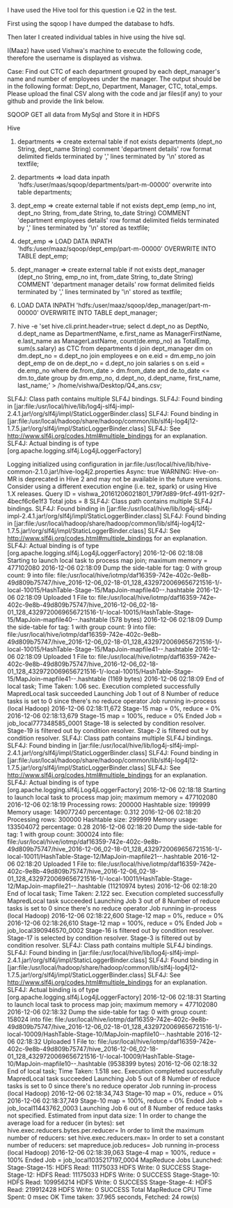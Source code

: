 I have used the Hive tool for this question i.e Q2 in the test.

First using the sqoop I have dumped the database to hdfs.

Then later I created individual tables in hive using the hive sql.

I(Maaz) have used Vishwa's machine to execute the following code, therefore the username is displayed as vishwa.

Case:
Find out CTC of each department grouped by each dept_manager's name and number of employees under the manager. The output should be in the following format: Dept_no, Department, Manager, CTC, total_emps. Please upload the final CSV along with the code and jar files(if any) to your github and provide the link below.

SQOOP
GET all data from MySql and Store it in HDFS

Hive
1. departments => create external table if not exists departments (dept_no String, dept_name String) comment 'department details' row format delimited fields terminated by ',' lines terminated by '\n' stored as textfile;
2. departments => load data inpath 'hdfs:/user/maas/sqoop/departments/part-m-00000' overwrite into table departments;
3. dept_emp => create external table if not exists dept_emp (emp_no int, dept_no String, from_date String, to_date String) COMMENT 'department employees details' row format delimited fields terminated by ',' lines terminated by '\n' stored as textfile;
4. dept_emp => LOAD DATA INPATH 'hdfs:/user/maaz/sqoop/dept_emp/part-m-00000' OVERWRITE INTO TABLE dept_emp;
5. dept_manager => create external table if not exists dept_manager (dept_no String, emp_no int, from_date String, to_date String) COMMENT 'department manager details' row format delimited fields terminated by ',' lines terminated by '\n' stored as textfile;
6. LOAD DATA INPATH 'hdfs:/user/maaz/sqoop/dep_manager/part-m-00000' OVERWRITE INTO TABLE dept_manager;

7. hive -e 'set hive.cli.print.header=true; select d.dept_no as DeptNo, d.dept_name as DepartmentName, e.first_name as ManagerFirstName, e.last_name as ManagerLastName, count(de.emp_no) as TotalEmp, sum(s.salary) as CTC from departments d join dept_manager dm on dm.dept_no = d.dept_no join employees e on e.eid = dm.emp_no join dept_emp de on de.dept_no = d.dept_no join salaries s on s.eid = de.emp_no where de.from_date > dm.from_date and de.to_date <= dm.to_date group by dm.emp_no, d.dept_no, d.dept_name, first_name, last_name;' > /home/vishwa/Desktop/Q4_ans.csv;

SLF4J: Class path contains multiple SLF4J bindings.
SLF4J: Found binding in [jar:file:/usr/local/hive/lib/log4j-slf4j-impl-2.4.1.jar!/org/slf4j/impl/StaticLoggerBinder.class]
SLF4J: Found binding in [jar:file:/usr/local/hadoop/share/hadoop/common/lib/slf4j-log4j12-1.7.5.jar!/org/slf4j/impl/StaticLoggerBinder.class]
SLF4J: See http://www.slf4j.org/codes.html#multiple_bindings for an explanation.
SLF4J: Actual binding is of type [org.apache.logging.slf4j.Log4jLoggerFactory]

Logging initialized using configuration in jar:file:/usr/local/hive/lib/hive-common-2.1.0.jar!/hive-log4j2.properties Async: true
WARNING: Hive-on-MR is deprecated in Hive 2 and may not be available in the future versions. Consider using a different execution engine (i.e. tez, spark) or using Hive 1.X releases.
Query ID = vishwa_20161206021801_179f7d89-9fcf-4911-92f7-4becf6c6e1f3
Total jobs = 8
SLF4J: Class path contains multiple SLF4J bindings.
SLF4J: Found binding in [jar:file:/usr/local/hive/lib/log4j-slf4j-impl-2.4.1.jar!/org/slf4j/impl/StaticLoggerBinder.class]
SLF4J: Found binding in [jar:file:/usr/local/hadoop/share/hadoop/common/lib/slf4j-log4j12-1.7.5.jar!/org/slf4j/impl/StaticLoggerBinder.class]
SLF4J: See http://www.slf4j.org/codes.html#multiple_bindings for an explanation.
SLF4J: Actual binding is of type [org.apache.logging.slf4j.Log4jLoggerFactory]
2016-12-06 02:18:08	Starting to launch local task to process map join;	maximum memory = 477102080
2016-12-06 02:18:09	Dump the side-table for tag: 0 with group count: 9 into file: file:/usr/local/hive/iotmp/daf16359-742e-402c-9e8b-49d809b75747/hive_2016-12-06_02-18-01_128_4329720069656721516-1/-local-10015/HashTable-Stage-15/MapJoin-mapfile40--.hashtable
2016-12-06 02:18:09	Uploaded 1 File to: file:/usr/local/hive/iotmp/daf16359-742e-402c-9e8b-49d809b75747/hive_2016-12-06_02-18-01_128_4329720069656721516-1/-local-10015/HashTable-Stage-15/MapJoin-mapfile40--.hashtable (578 bytes)
2016-12-06 02:18:09	Dump the side-table for tag: 1 with group count: 9 into file: file:/usr/local/hive/iotmp/daf16359-742e-402c-9e8b-49d809b75747/hive_2016-12-06_02-18-01_128_4329720069656721516-1/-local-10015/HashTable-Stage-15/MapJoin-mapfile41--.hashtable
2016-12-06 02:18:09	Uploaded 1 File to: file:/usr/local/hive/iotmp/daf16359-742e-402c-9e8b-49d809b75747/hive_2016-12-06_02-18-01_128_4329720069656721516-1/-local-10015/HashTable-Stage-15/MapJoin-mapfile41--.hashtable (1169 bytes)
2016-12-06 02:18:09	End of local task; Time Taken: 1.06 sec.
Execution completed successfully
MapredLocal task succeeded
Launching Job 1 out of 8
Number of reduce tasks is set to 0 since there's no reduce operator
Job running in-process (local Hadoop)
2016-12-06 02:18:11,672 Stage-15 map = 0%,  reduce = 0%
2016-12-06 02:18:13,679 Stage-15 map = 100%,  reduce = 0%
Ended Job = job_local777348585_0001
Stage-18 is selected by condition resolver.
Stage-19 is filtered out by condition resolver.
Stage-2 is filtered out by condition resolver.
SLF4J: Class path contains multiple SLF4J bindings.
SLF4J: Found binding in [jar:file:/usr/local/hive/lib/log4j-slf4j-impl-2.4.1.jar!/org/slf4j/impl/StaticLoggerBinder.class]
SLF4J: Found binding in [jar:file:/usr/local/hadoop/share/hadoop/common/lib/slf4j-log4j12-1.7.5.jar!/org/slf4j/impl/StaticLoggerBinder.class]
SLF4J: See http://www.slf4j.org/codes.html#multiple_bindings for an explanation.
SLF4J: Actual binding is of type [org.apache.logging.slf4j.Log4jLoggerFactory]
2016-12-06 02:18:18	Starting to launch local task to process map join;	maximum memory = 477102080
2016-12-06 02:18:19	Processing rows:	200000	Hashtable size:	199999	Memory usage:	149077240	percentage:	0.312
2016-12-06 02:18:20	Processing rows:	300000	Hashtable size:	299999	Memory usage:	133504072	percentage:	0.28
2016-12-06 02:18:20	Dump the side-table for tag: 1 with group count: 300024 into file: file:/usr/local/hive/iotmp/daf16359-742e-402c-9e8b-49d809b75747/hive_2016-12-06_02-18-01_128_4329720069656721516-1/-local-10011/HashTable-Stage-12/MapJoin-mapfile21--.hashtable
2016-12-06 02:18:20	Uploaded 1 File to: file:/usr/local/hive/iotmp/daf16359-742e-402c-9e8b-49d809b75747/hive_2016-12-06_02-18-01_128_4329720069656721516-1/-local-10011/HashTable-Stage-12/MapJoin-mapfile21--.hashtable (11210974 bytes)
2016-12-06 02:18:20	End of local task; Time Taken: 2.122 sec.
Execution completed successfully
MapredLocal task succeeded
Launching Job 3 out of 8
Number of reduce tasks is set to 0 since there's no reduce operator
Job running in-process (local Hadoop)
2016-12-06 02:18:22,600 Stage-12 map = 0%,  reduce = 0%
2016-12-06 02:18:26,610 Stage-12 map = 100%,  reduce = 0%
Ended Job = job_local390946570_0002
Stage-16 is filtered out by condition resolver.
Stage-17 is selected by condition resolver.
Stage-3 is filtered out by condition resolver.
SLF4J: Class path contains multiple SLF4J bindings.
SLF4J: Found binding in [jar:file:/usr/local/hive/lib/log4j-slf4j-impl-2.4.1.jar!/org/slf4j/impl/StaticLoggerBinder.class]
SLF4J: Found binding in [jar:file:/usr/local/hadoop/share/hadoop/common/lib/slf4j-log4j12-1.7.5.jar!/org/slf4j/impl/StaticLoggerBinder.class]
SLF4J: See http://www.slf4j.org/codes.html#multiple_bindings for an explanation.
SLF4J: Actual binding is of type [org.apache.logging.slf4j.Log4jLoggerFactory]
2016-12-06 02:18:31	Starting to launch local task to process map join;	maximum memory = 477102080
2016-12-06 02:18:32	Dump the side-table for tag: 0 with group count: 158024 into file: file:/usr/local/hive/iotmp/daf16359-742e-402c-9e8b-49d809b75747/hive_2016-12-06_02-18-01_128_4329720069656721516-1/-local-10009/HashTable-Stage-10/MapJoin-mapfile10--.hashtable
2016-12-06 02:18:32	Uploaded 1 File to: file:/usr/local/hive/iotmp/daf16359-742e-402c-9e8b-49d809b75747/hive_2016-12-06_02-18-01_128_4329720069656721516-1/-local-10009/HashTable-Stage-10/MapJoin-mapfile10--.hashtable (9538399 bytes)
2016-12-06 02:18:32	End of local task; Time Taken: 1.518 sec.
Execution completed successfully
MapredLocal task succeeded
Launching Job 5 out of 8
Number of reduce tasks is set to 0 since there's no reduce operator
Job running in-process (local Hadoop)
2016-12-06 02:18:34,743 Stage-10 map = 0%,  reduce = 0%
2016-12-06 02:18:37,749 Stage-10 map = 100%,  reduce = 0%
Ended Job = job_local11443762_0003
Launching Job 6 out of 8
Number of reduce tasks not specified. Estimated from input data size: 1
In order to change the average load for a reducer (in bytes):
  set hive.exec.reducers.bytes.per.reducer=<number>
In order to limit the maximum number of reducers:
  set hive.exec.reducers.max=<number>
In order to set a constant number of reducers:
  set mapreduce.job.reduces=<number>
Job running in-process (local Hadoop)
2016-12-06 02:18:39,063 Stage-4 map = 100%,  reduce = 100%
Ended Job = job_local1035217197_0004
MapReduce Jobs Launched: 
Stage-Stage-15:  HDFS Read: 11175033 HDFS Write: 0 SUCCESS
Stage-Stage-12:  HDFS Read: 11175033 HDFS Write: 0 SUCCESS
Stage-Stage-10:  HDFS Read: 109956214 HDFS Write: 0 SUCCESS
Stage-Stage-4:  HDFS Read: 219912428 HDFS Write: 0 SUCCESS
Total MapReduce CPU Time Spent: 0 msec
OK
Time taken: 37.965 seconds, Fetched: 24 row(s)

